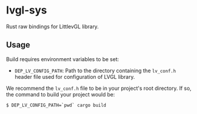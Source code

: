 # lvgl-sys
Rust raw bindings for LittlevGL library.

## Usage

Build requires environment variables to be set:

- `DEP_LV_CONFIG_PATH`: Path to the directory containing the `lv_conf.h` header file used for configuration of LVGL library.

We recommend the `lv_conf.h` file to be in your project's root directory. If so, the command to build your project would be:
```shell script
$ DEP_LV_CONFIG_PATH=`pwd` cargo build
```
